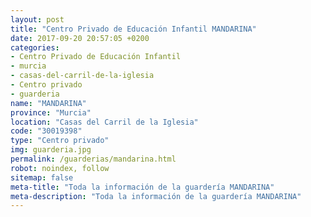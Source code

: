 ```yaml
---
layout: post
title: "Centro Privado de Educación Infantil MANDARINA"
date: 2017-09-20 20:57:05 +0200
categories:
- Centro Privado de Educación Infantil
- murcia
- casas-del-carril-de-la-iglesia
- Centro privado
- guarderia
name: "MANDARINA"
province: "Murcia"
location: "Casas del Carril de la Iglesia"
code: "30019398"
type: "Centro privado"
img: guarderia.jpg
permalink: /guarderias/mandarina.html
robot: noindex, follow
sitemap: false
meta-title: "Toda la información de la guardería MANDARINA"
meta-description: "Toda la información de la guardería MANDARINA"
---
```

